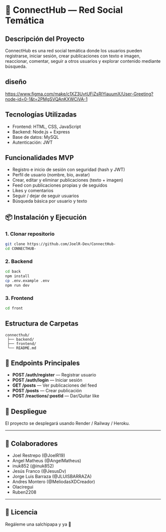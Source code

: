 # 📱 ConnectHub — Red Social Temática

## Descripción del Proyecto

ConnectHub es una red social temática donde los usuarios pueden registrarse, iniciar sesión, crear publicaciones con texto e imagen, reaccionar, comentar, seguir a otros usuarios y explorar contenido mediante búsqueda.

## diseño
https://www.figma.com/make/c1XZ3UvtUFiZsRIYiauumX/User-Greeting?node-id=0-1&t=2PMgSVQAnKXWCiVA-1


## Tecnologías Utilizadas

- Frontend: HTML, CSS, JavaScript
- Backend: Node.js + Express
- Base de datos: MySQL
- Autenticación: JWT

## Funcionalidades MVP

- Registro e inicio de sesión con seguridad (hash y JWT)
- Perfil de usuario (nombre, bio, avatar)
- Crear, editar y eliminar publicaciones (texto + imagen)
- Feed con publicaciones propias y de seguidos
- Likes y comentarios
- Seguir / dejar de seguir usuarios
- Búsqueda básica por usuario y texto

## 📦 Instalación y Ejecución

### 1. Clonar repositorio

```bash
git clone https://github.com/JoelR-Dev/ConnectHub-
cd CONNECTHUB-
```

### 2. Backend

```bash
cd back
npm install
cp .env.example .env
npm run dev
```

### 3. Frontend

```bash
cd front

```

## Estructura de Carpetas

```
connecthub/
 ├── backend/
 ├── frontend/
 └── README.md
```

## 📡 Endpoints Principales

- **POST /auth/register** — Registrar usuario
- **POST /auth/login** — Iniciar sesión
- **GET /posts** — Ver publicaciones del feed
- **POST /posts** — Crear publicación
- **POST /reactions/:postId** — Dar/Quitar like

## 🚀 Despliegue

El proyecto se desplegará usando Render / Railway / Heroku.

---

## 👥 Colaboradores

- Joel Restrepo (@JoelR19)
- Angel Matheus (@AngelMatheus)
- inuk852 (@inuk852)
- Jesús Franco (@JesusDv)
- Jorge Luis Barraza (@JLUISBARRAZA)
- Andres Montero (@MeliodasXDCreador)
- Olaciregui
- Ruben2208

---

## 📄 Licencia

Regáleme una salchipapa y ya 🍟
